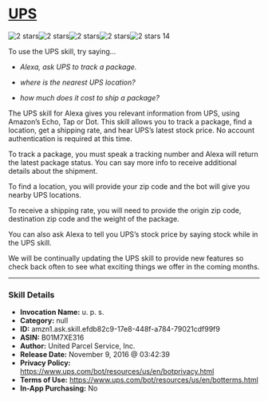 # [UPS](http://alexa.amazon.com/#skills/amzn1.ask.skill.efdb82c9-17e8-448f-a784-79021cdf99f9)
![2 stars](../../images/ic_star_black_18dp_1x.png)![2 stars](../../images/ic_star_black_18dp_1x.png)![2 stars](../../images/ic_star_border_black_18dp_1x.png)![2 stars](../../images/ic_star_border_black_18dp_1x.png)![2 stars](../../images/ic_star_border_black_18dp_1x.png) 14

To use the UPS skill, try saying...

* *Alexa, ask UPS to track a package.*

* *where is the nearest UPS location?*

* *how much does it cost to ship a package?*

The UPS skill for Alexa gives you relevant information from UPS, using Amazon’s Echo, Tap or Dot. This skill allows you to track a package, find a location, get a shipping rate, and hear UPS’s latest stock price. No account authentication is required at this time. 

To track a package, you must speak a tracking number and Alexa will return the latest package status. You can say more info to receive additional details about the shipment. 

To find a location, you will provide your zip code and the bot will give you nearby UPS locations. 

To receive a shipping rate, you will need to provide the origin zip code, destination zip code and the weight of the package. 

You can also ask Alexa to tell you UPS’s stock price by saying stock while in the UPS skill.

We will be continually updating the UPS skill to provide new features so check back often to see what exciting things we offer in the coming months.

***

### Skill Details

* **Invocation Name:** u. p. s.
* **Category:** null
* **ID:** amzn1.ask.skill.efdb82c9-17e8-448f-a784-79021cdf99f9
* **ASIN:** B01M7XE316
* **Author:** United Parcel Service, Inc.
* **Release Date:** November 9, 2016 @ 03:42:39
* **Privacy Policy:** https://www.ups.com/bot/resources/us/en/botprivacy.html
* **Terms of Use:** https://www.ups.com/bot/resources/us/en/botterms.html
* **In-App Purchasing:** No
